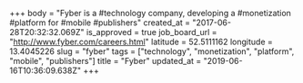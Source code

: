 +++
body = "Fyber is a #technology company, developing a #monetization #platform for #mobile #publishers"
created_at = "2017-06-28T20:32:32.069Z"
is_approved = true
job_board_url = "http://www.fyber.com/careers.html"
latitude = 52.5111162
longitude = 13.4045226
slug = "fyber"
tags = ["technology", "monetization", "platform", "mobile", "publishers"]
title = "Fyber"
updated_at = "2019-06-16T10:36:09.638Z"
+++

